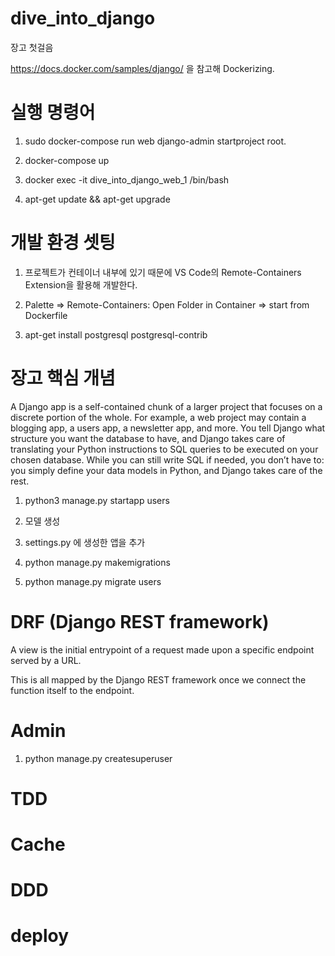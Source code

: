 # dive_into_django

장고 첫걸음

https://docs.docker.com/samples/django/ 을 참고해 Dockerizing.

<!-- https://blog.logrocket.com/dockerizing-django-app/ -->

# 실행 명령어

1. sudo docker-compose run web django-admin startproject root.

2. docker-compose up

<!-- web service 컨테이너 접속 -->

3. docker exec -it dive_into_django_web_1 /bin/bash

4. apt-get update && apt-get upgrade

# 개발 환경 셋팅

1. 프로젝트가 컨테이너 내부에 있기 때문에 VS Code의 Remote-Containers Extension을 활용해 개발한다.

2. Palette => Remote-Containers: Open Folder in Container => start from Dockerfile

<!-- python manage.py dbshell 실행에 필요 -->
3. apt-get install postgresql postgresql-contrib

# 장고 핵심 개념

<!-- https://blog.logrocket.com/making-django-migrations-python/ -->

A Django app is a self-contained chunk of a larger project that focuses on a discrete portion of the whole. For example, a web project may contain a blogging app, a users app, a newsletter app, and more.
You tell Django what structure you want the database to have, and Django takes care of translating your Python instructions to SQL queries to be executed on your chosen database. While you can still write SQL if needed, you don’t have to: you simply define your data models in Python, and Django takes care of the rest.

<!-- 앱 생성 -->

1. python3 manage.py startapp users

2. 모델 생성

3. settings.py 에 생성한 앱을 추가

4. python manage.py makemigrations
<!-- 4. python manage.py makemigrations --empty --name users users -->

<!-- python manage.py check -->
<!-- python manage.py sqlmigrate -->
5. python manage.py migrate users

<!-- python3 manage.py showmigrations -->

# DRF (Django REST framework)

<!-- https://blog.logrocket.com/using-react-django-create-app-tutorial/ -->

A view is the initial entrypoint of a request made upon a specific endpoint served by a URL.

This is all mapped by the Django REST framework once we connect the function itself to the endpoint.

# Admin

1. python manage.py createsuperuser

# TDD

# Cache

# DDD

# deploy